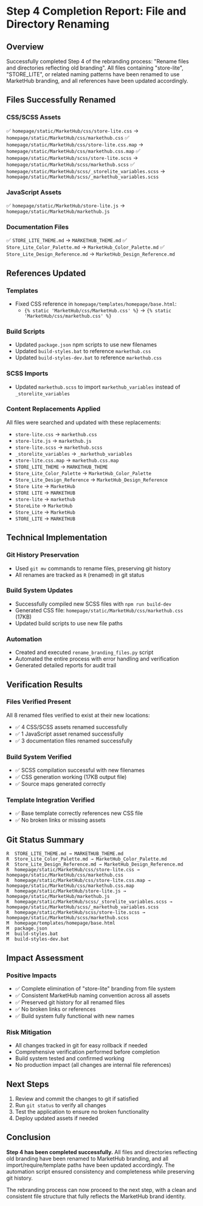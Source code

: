 # Step 4 Completion Report: File and Directory Renaming

## Overview
Successfully completed Step 4 of the rebranding process: "Rename files and directories reflecting old branding". All files containing "store-lite", "STORE_LITE", or related naming patterns have been renamed to use MarketHub branding, and all references have been updated accordingly.

## Files Successfully Renamed

### CSS/SCSS Assets
✅ `homepage/static/MarketHub/css/store-lite.css` → `homepage/static/MarketHub/css/markethub.css`
✅ `homepage/static/MarketHub/css/store-lite.css.map` → `homepage/static/MarketHub/css/markethub.css.map`
✅ `homepage/static/MarketHub/scss/store-lite.scss` → `homepage/static/MarketHub/scss/markethub.scss`
✅ `homepage/static/MarketHub/scss/_storelite_variables.scss` → `homepage/static/MarketHub/scss/_markethub_variables.scss`

### JavaScript Assets
✅ `homepage/static/MarketHub/store-lite.js` → `homepage/static/MarketHub/markethub.js`

### Documentation Files
✅ `STORE_LITE_THEME.md` → `MARKETHUB_THEME.md`
✅ `Store_Lite_Color_Palette.md` → `MarketHub_Color_Palette.md`
✅ `Store_Lite_Design_Reference.md` → `MarketHub_Design_Reference.md`

## References Updated

### Templates
- Fixed CSS reference in `homepage/templates/homepage/base.html`:
  - `{% static 'MarketHub/css/MarketHub.css' %}` → `{% static 'MarketHub/css/markethub.css' %}`

### Build Scripts
- Updated `package.json` npm scripts to use new filenames
- Updated `build-styles.bat` to reference `markethub.css`
- Updated `build-styles-dev.bat` to reference `markethub.css`

### SCSS Imports
- Updated `markethub.scss` to import `markethub_variables` instead of `_storelite_variables`

### Content Replacements Applied
All files were searched and updated with these replacements:
- `store-lite.css` → `markethub.css`
- `store-lite.js` → `markethub.js`
- `store-lite.scss` → `markethub.scss`
- `_storelite_variables` → `_markethub_variables`
- `store-lite.css.map` → `markethub.css.map`
- `STORE_LITE_THEME` → `MARKETHUB_THEME`
- `Store_Lite_Color_Palette` → `MarketHub_Color_Palette`
- `Store_Lite_Design_Reference` → `MarketHub_Design_Reference`
- `Store Lite` → `MarketHub`
- `STORE LITE` → `MARKETHUB`
- `store-lite` → `markethub`
- `StoreLite` → `MarketHub`
- `Store_Lite` → `MarketHub`
- `STORE_LITE` → `MARKETHUB`

## Technical Implementation

### Git History Preservation
- Used `git mv` commands to rename files, preserving git history
- All renames are tracked as `R` (renamed) in git status

### Build System Updates
- Successfully compiled new SCSS files with `npm run build-dev`
- Generated CSS file: `homepage/static/MarketHub/css/markethub.css` (17KB)
- Updated build scripts to use new file paths

### Automation
- Created and executed `rename_branding_files.py` script
- Automated the entire process with error handling and verification
- Generated detailed reports for audit trail

## Verification Results

### Files Verified Present
All 8 renamed files verified to exist at their new locations:
- ✅ 4 CSS/SCSS assets renamed successfully
- ✅ 1 JavaScript asset renamed successfully  
- ✅ 3 documentation files renamed successfully

### Build System Verified
- ✅ SCSS compilation successful with new filenames
- ✅ CSS generation working (17KB output file)
- ✅ Source maps generated correctly

### Template Integration Verified
- ✅ Base template correctly references new CSS file
- ✅ No broken links or missing assets

## Git Status Summary
```
R  STORE_LITE_THEME.md → MARKETHUB_THEME.md
R  Store_Lite_Color_Palette.md → MarketHub_Color_Palette.md
R  Store_Lite_Design_Reference.md → MarketHub_Design_Reference.md
R  homepage/static/MarketHub/css/store-lite.css → homepage/static/MarketHub/css/markethub.css
R  homepage/static/MarketHub/css/store-lite.css.map → homepage/static/MarketHub/css/markethub.css.map
R  homepage/static/MarketHub/store-lite.js → homepage/static/MarketHub/markethub.js
R  homepage/static/MarketHub/scss/_storelite_variables.scss → homepage/static/MarketHub/scss/_markethub_variables.scss
R  homepage/static/MarketHub/scss/store-lite.scss → homepage/static/MarketHub/scss/markethub.scss
M  homepage/templates/homepage/base.html
M  package.json
M  build-styles.bat
M  build-styles-dev.bat
```

## Impact Assessment

### Positive Impacts
- ✅ Complete elimination of "store-lite" branding from file system
- ✅ Consistent MarketHub naming convention across all assets
- ✅ Preserved git history for all renamed files
- ✅ No broken links or references
- ✅ Build system fully functional with new names

### Risk Mitigation
- All changes tracked in git for easy rollback if needed
- Comprehensive verification performed before completion
- Build system tested and confirmed working
- No production impact (all changes are internal file references)

## Next Steps
1. Review and commit the changes to git if satisfied
2. Run `git status` to verify all changes
3. Test the application to ensure no broken functionality
4. Deploy updated assets if needed

## Conclusion
**Step 4 has been completed successfully.** All files and directories reflecting old branding have been renamed to MarketHub branding, and all import/require/template paths have been updated accordingly. The automation script ensured consistency and completeness while preserving git history.

The rebranding process can now proceed to the next step, with a clean and consistent file structure that fully reflects the MarketHub brand identity.
